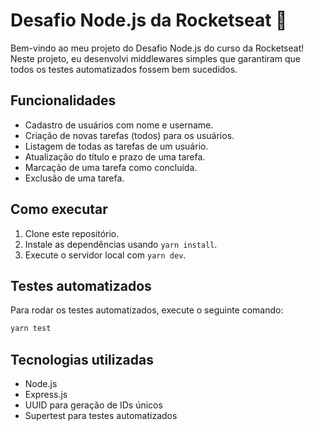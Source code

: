 # Desafio Node.js da Rocketseat 🚀

Bem-vindo ao meu projeto do Desafio Node.js do curso da Rocketseat! Neste projeto, eu desenvolvi middlewares simples que garantiram que todos os testes automatizados fossem bem sucedidos.

## Funcionalidades

- Cadastro de usuários com nome e username.
- Criação de novas tarefas (todos) para os usuários.
- Listagem de todas as tarefas de um usuário.
- Atualização do título e prazo de uma tarefa.
- Marcação de uma tarefa como concluída.
- Exclusão de uma tarefa.

## Como executar

1. Clone este repositório.
2. Instale as dependências usando `yarn install`.
3. Execute o servidor local com `yarn dev`.

## Testes automatizados

Para rodar os testes automatizados, execute o seguinte comando:

```sh
yarn test

```

## Tecnologias utilizadas
- Node.js
- Express.js
- UUID para geração de IDs únicos
- Supertest para testes automatizados